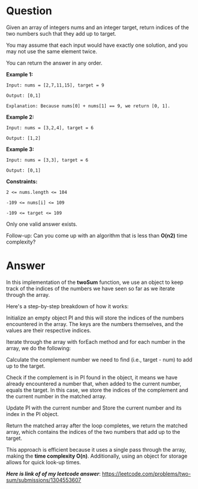 <h1>Question</h1>

Given an array of integers nums and an integer target, return indices of the two numbers such that they add up to target.

  

You may assume that each input would have exactly one solution, and you may not use the same element twice.

  

You can return the answer in any order.

  

  

**Example 1:**

    Input: nums = [2,7,11,15], target = 9
    
    Output: [0,1]
    
    Explanation: Because nums[0] + nums[1] == 9, we return [0, 1].

**Example 2:**

  

    Input: nums = [3,2,4], target = 6
    
    Output: [1,2]

**Example 3:**

  

    Input: nums = [3,3], target = 6
    
    Output: [0,1]

  

**Constraints:**

  

    2 <= nums.length <= 104
    
    -109 <= nums[i] <= 109
    
    -109 <= target <= 109

Only one valid answer exists.

  

Follow-up: Can you come up with an algorithm that is less than <b>O(n2)</b> time complexity?

  
  
  
  

<h1>Answer</h1>

  

In this implementation of the <b>twoSum</b> function, we use an object to keep track of the indices of the numbers we have seen so far as we iterate through the array.

Here's a step-by-step breakdown of how it works:

  

Initialize an empty object PI and this will store the indices of the numbers encountered in the array. The keys are the numbers themselves, and the values are their respective indices.

  

Iterate through the array with forEach method and for each number in the array, we do the following:

  

Calculate the complement number we need to find (i.e., target - num) to add up to the target.

Check if the complement is in PI found in the object, it means we have already encountered a number that, when added to the current number, equals the target. In this case, we store the indices of the complement and the current number in the matched array.

Update PI with the current number and Store the current number and its index in the PI object.

Return the matched array after the loop completes, we return the matched array, which contains the indices of the two numbers that add up to the target.

  

This approach is efficient because it uses a single pass through the array, making the **time complexity O(n)**. Additionally, using an object for storage allows for quick look-up times.

***Here is link of of my leetcode answer***: https://leetcode.com/problems/two-sum/submissions/1304553607
